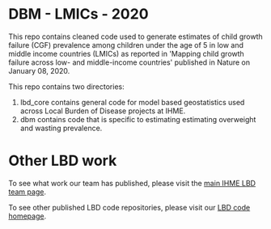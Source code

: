 # DBM - LMICs - 2020
This repo contains cleaned code used to generate estimates of child growth failure (CGF) prevalence among children under the age of 5 in low and middle income countries (LMICs) as reported in 'Mapping child growth failure across low- and middle-income countries' published in Nature on January 08, 2020.

This repo contains two directories:
1.    lbd_core contains general code for model based geostatistics used across Local Burden of Disease projects at IHME.
2.    dbm contains code that is specific to estimating estimating overweight and wasting prevalence.

# Other LBD work
To see what work our team has published, please visit the [main IHME LBD team page](http://www.healthdata.org/lbd).

To see other published LBD code repositories, please visit our [LBD code homepage](https://github.com/ihmeuw/lbd).

